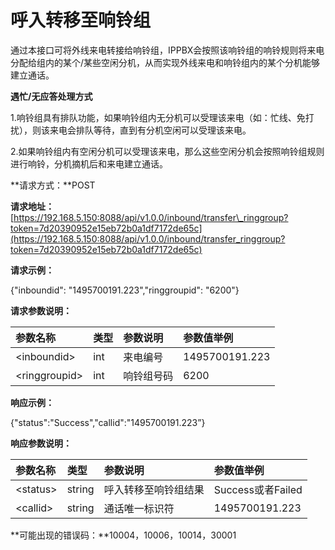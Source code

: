# 呼入转移至响铃组

通过本接口可将外线来电转接给响铃组，IPPBX会按照该响铃组的响铃规则将来电分配给组内的某个/某些空闲分机，从而实现外线来电和响铃组内的某个分机能够建立通话。

**遇忙/无应答处理方式**

1.响铃组具有排队功能，如果响铃组内无分机可以受理该来电（如：忙线、免打扰），则该来电会排队等待，直到有分机空闲可以受理该来电。

2.如果响铃组内有空闲分机可以受理该来电，那么这些空闲分机会按照响铃组规则进行响铃，分机摘机后和来电建立通话。

**请求方式：**POST

**请求地址：**[https://192.168.5.150:8088/api/v1.0.0/inbound/transfer\_ringgroup?token=7d20390952e15eb72b0a1df7172de65c](https://192.168.5.150:8088/api/v1.0.0/inbound/transfer_ringgroup?token=7d20390952e15eb72b0a1df7172de65c)

**请求示例：**

{"inboundid": "1495700191.223","ringgroupid": "6200"}

**请求参数说明：**

| 参数名称 | 类型 | 参数说明 | 参数值举例 |
| :--- | :--- | :--- | :--- |
| &lt;inboundid&gt; | int | 来电编号 | 1495700191.223 |
| &lt;ringgroupid&gt; | int | 响铃组号码 | 6200 |

**响应示例：**

{"status":"Success","callid":"1495700191.223”}

**响应参数说明：**

| 参数名称 | 类型 | 参数说明 | 参数值举例 |
| :--- | :--- | :--- | :--- |
| &lt;status&gt; | string | 呼入转移至响铃组结果 | Success或者Failed |
| &lt;callid&gt; | string | 通话唯一标识符 | 1495700191.223 |

**可能出现的错误码：**10004，10006，10014，30001

